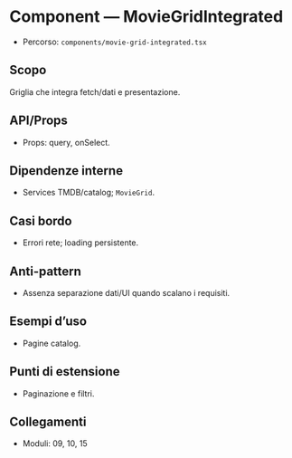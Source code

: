 # Component — MovieGridIntegrated

- Percorso: `components/movie-grid-integrated.tsx`

## Scopo
Griglia che integra fetch/dati e presentazione.

## API/Props
- Props: query, onSelect.

## Dipendenze interne
- Services TMDB/catalog; `MovieGrid`.

## Casi bordo
- Errori rete; loading persistente.

## Anti-pattern
- Assenza separazione dati/UI quando scalano i requisiti.

## Esempi d’uso
- Pagine catalog.

## Punti di estensione
- Paginazione e filtri.

## Collegamenti
- Moduli: 09, 10, 15